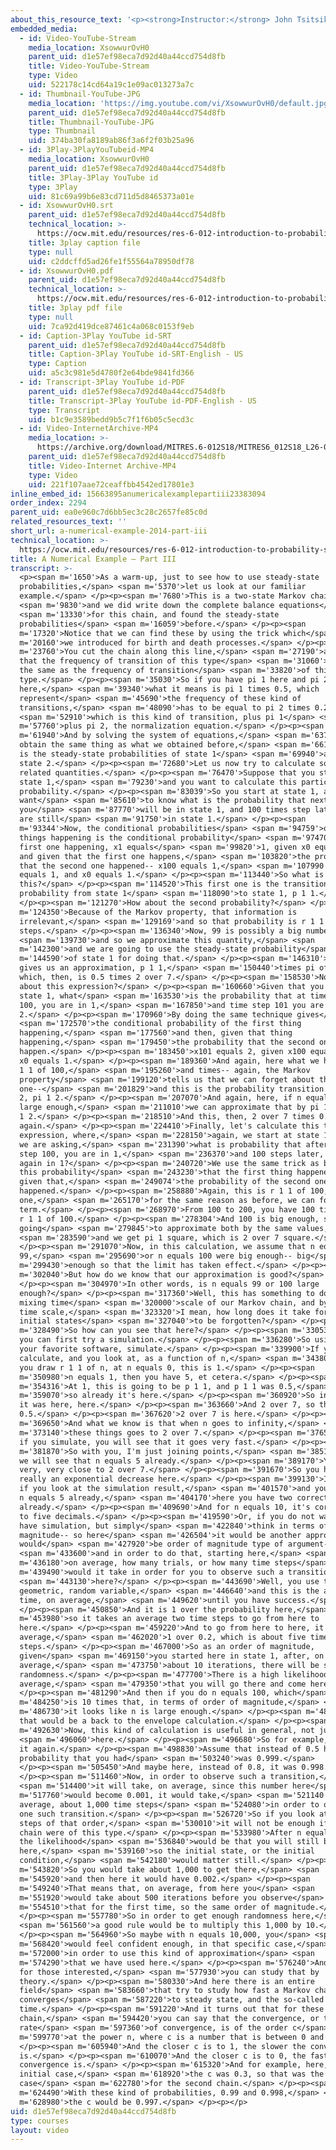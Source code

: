```yaml
---
about_this_resource_text: '<p><strong>Instructor:</strong> John Tsitsiklis</p>'
embedded_media:
  - id: Video-YouTube-Stream
    media_location: XsowwurOvH0
    parent_uid: d1e57ef98eca7d92d40a44ccd754d8fb
    title: Video-YouTube-Stream
    type: Video
    uid: 522178c14cd64a19c1e09ac013273a7c
  - id: Thumbnail-YouTube-JPG
    media_location: 'https://img.youtube.com/vi/XsowwurOvH0/default.jpg'
    parent_uid: d1e57ef98eca7d92d40a44ccd754d8fb
    title: Thumbnail-YouTube-JPG
    type: Thumbnail
    uid: 374ba30fa8189ab86f3a6f2f03b25a96
  - id: 3Play-3PlayYouTubeid-MP4
    media_location: XsowwurOvH0
    parent_uid: d1e57ef98eca7d92d40a44ccd754d8fb
    title: 3Play-3Play YouTube id
    type: 3Play
    uid: 81c69a99b6e83cd711d5d8465373a01e
  - id: XsowwurOvH0.srt
    parent_uid: d1e57ef98eca7d92d40a44ccd754d8fb
    technical_location: >-
      https://ocw.mit.edu/resources/res-6-012-introduction-to-probability-spring-2018/part-iii-random-processes/a-numerical-example-2014-part-iii/XsowwurOvH0.srt
    title: 3play caption file
    type: null
    uid: c2ddcffd5ad26fe1f55564a78950df78
  - id: XsowwurOvH0.pdf
    parent_uid: d1e57ef98eca7d92d40a44ccd754d8fb
    technical_location: >-
      https://ocw.mit.edu/resources/res-6-012-introduction-to-probability-spring-2018/part-iii-random-processes/a-numerical-example-2014-part-iii/XsowwurOvH0.pdf
    title: 3play pdf file
    type: null
    uid: 7ca92d419dce87461c4a068c0153f9eb
  - id: Caption-3Play YouTube id-SRT
    parent_uid: d1e57ef98eca7d92d40a44ccd754d8fb
    title: Caption-3Play YouTube id-SRT-English - US
    type: Caption
    uid: a5c3c981e5d4780f2e64bde9841fd366
  - id: Transcript-3Play YouTube id-PDF
    parent_uid: d1e57ef98eca7d92d40a44ccd754d8fb
    title: Transcript-3Play YouTube id-PDF-English - US
    type: Transcript
    uid: b1c9e3589bedd9b5c7f1f6b05c5ecd3c
  - id: Video-InternetArchive-MP4
    media_location: >-
      https://archive.org/download/MITRES.6-012S18/MITRES6_012S18_L26-04_300k.mp4
    parent_uid: d1e57ef98eca7d92d40a44ccd754d8fb
    title: Video-Internet Archive-MP4
    type: Video
    uid: 221f107aae72ceaffbb4542ed17801e3
inline_embed_id: 15663895anumericalexamplepartiii23383094
order_index: 2294
parent_uid: ea0e960c7d6bb5ec3c28c2657fe85c0d
related_resources_text: ''
short_url: a-numerical-example-2014-part-iii
technical_location: >-
  https://ocw.mit.edu/resources/res-6-012-introduction-to-probability-spring-2018/part-iii-random-processes/a-numerical-example-2014-part-iii
title: A Numerical Example — Part III
transcript: >-
  <p><span m='1650'>As a warm-up, just to see how to use steady-state
  probabilities,</span> <span m='5370'>let us look at our familiar
  example.</span> </p><p><span m='7680'>This is a two-state Markov chain,</span>
  <span m='9830'>and we did write down the complete balance equations</span>
  <span m='13330'>for this chain, and found the steady-state
  probabilities</span> <span m='16059'>before.</span> </p><p><span
  m='17320'>Notice that we can find these by using the trick which</span> <span
  m='20160'>we introduced for birth and death processes.</span> </p><p><span
  m='23760'>You cut the chain along this line,</span> <span m='27190'>and argue
  that the frequency of transition of this type</span> <span m='31060'>has to be
  the same as the frequency of transition</span> <span m='33820'>of this
  type.</span> </p><p><span m='35030'>So if you have pi 1 here and pi 2
  here,</span> <span m='39340'>what it means is pi 1 times 0.5, which
  represent</span> <span m='45690'>the frequency of these kind of
  transitions,</span> <span m='48090'>has to be equal to pi 2 times 0.2,</span>
  <span m='52910'>which is this kind of transition, plus pi 1</span> <span
  m='57760'>plus pi 2, the normalization equation.</span> </p><p><span
  m='61940'>And by solving the system of equations,</span> <span m='63770'>you
  obtain the same thing as what we obtained before,</span> <span m='66190'>which
  is the steady-state probabilities of state 1</span> <span m='69940'>and of
  state 2.</span> </p><p><span m='72680'>Let us now try to calculate some
  related quantities.</span> </p><p><span m='76470'>Suppose that you start at
  state 1,</span> <span m='79230'>and you want to calculate this particular
  probability.</span> </p><p><span m='83039'>So you start at state 1, and you
  want</span> <span m='85610'>to know what is the probability that next time
  you</span> <span m='87770'>will be in state 1, and 100 times step later, you
  are still</span> <span m='91750'>in state 1.</span> </p><p><span
  m='93344'>Now, the conditional probabilities</span> <span m='94759'>of two
  things happening is the conditional probability</span> <span m='97470'>of the
  first one happening, x1 equals</span> <span m='99820'>1, given x0 equals 1,
  and given that the first one happens,</span> <span m='103820'>the probability
  that the second one happened-- x100 equals 1,</span> <span m='107990'>given x1
  equals 1, and x0 equals 1.</span> </p><p><span m='113440'>So what is
  this?</span> </p><p><span m='114520'>This first one is the transition
  probability from state 1</span> <span m='118090'>to state 1, p 1 1.</span>
  </p><p><span m='121270'>How about the second probability?</span> </p><p><span
  m='124350'>Because of the Markov property, that information is
  irrelevant,</span> <span m='129169'>and so that probability is r 1 1 in 99
  steps.</span> </p><p><span m='136340'>Now, 99 is possibly a big number,</span>
  <span m='139730'>and so we approximate this quantity,</span> <span
  m='142300'>and we are going to use the steady-state probability</span> <span
  m='144590'>of state 1 for doing that.</span> </p><p><span m='146310'>And that
  gives us an approximation, p 1 1,</span> <span m='150440'>times pi of 1,
  which, then, is 0.5 times 2 over 7.</span> </p><p><span m='158530'>Now, how
  about this expression?</span> </p><p><span m='160660'>Given that you start in
  state 1, what</span> <span m='163530'>is the probability that at time step
  100, you are in 1,</span> <span m='167850'>and time step 101 you are in
  2.</span> </p><p><span m='170960'>By doing the same technique gives</span>
  <span m='172570'>the conditional probability of the first thing
  happening,</span> <span m='177560'>and then, given that thing
  happening,</span> <span m='179450'>the probability that the second one
  happen.</span> </p><p><span m='183450'>x101 equals 2, given x100 equals 1, and
  x0 equals 1.</span> </p><p><span m='189360'>And again, here what we have is r
  1 1 of 100,</span> <span m='195260'>and times-- again, the Markov
  property</span> <span m='199120'>tells us that we can forget about this
  one--</span> <span m='201829'>and this is the probability transition from 1 to
  2, pi 1 2.</span> </p><p><span m='207070'>And again, here, if n equals 100 is
  large enough,</span> <span m='211010'>we can approximate that by pi 1 times p
  1 2.</span> </p><p><span m='218510'>And this, then, 2 over 7 times 0.5
  again.</span> </p><p><span m='224410'>Finally, let's calculate this third
  expression, where,</span> <span m='228150'>again, we start at state 1, and now
  we are asking,</span> <span m='231390'>what is probability that after time
  step 100, you are in 1,</span> <span m='236370'>and 100 steps later, you are
  again in 1?</span> </p><p><span m='240720'>We use the same trick as before,
  this probability</span> <span m='243230'>that the first thing happened, and
  given that,</span> <span m='249074'>the probability of the second one
  happened.</span> </p><p><span m='258880'>Again, this is r 1 1 of 100, and this
  one,</span> <span m='265170'>for the same reason as before, we can forget this
  term.</span> </p><p><span m='268970'>From 100 to 200, you have 100 time steps,
  r 1 1 of 100.</span> </p><p><span m='278304'>And 100 is big enough, so we're
  going</span> <span m='279845'>to approximate both by the same values,</span>
  <span m='283590'>and we get pi 1 square, which is 2 over 7 square.</span>
  </p><p><span m='291070'>Now, in this calculation, we assume that n equals
  99,</span> <span m='295690'>or n equals 100 were big enough-- big</span> <span
  m='299430'>enough so that the limit has taken effect.</span> </p><p><span
  m='302040'>But how do we know that our approximation is good?</span>
  </p><p><span m='304970'>In other words, is n equals 99 or 100 large
  enough?</span> </p><p><span m='317360'>Well, this has something to do with the
  mixing time</span> <span m='320000'>scale of our Markov chain, and by mixing
  time scale,</span> <span m='323320'>I mean, how long does it take for the
  initial states</span> <span m='327040'>to be forgotten?</span> </p><p><span
  m='328490'>So how can you see that here?</span> </p><p><span m='330539'>Well,
  you can first try a simulation.</span> </p><p><span m='336280'>So using any of
  your favorite software, simulate.</span> </p><p><span m='339900'>If you
  calculate, and you look at, as a function of n,</span> <span m='343800'>and
  you draw r 1 1 of n, at n equals 0, this is 1.</span> </p><p><span
  m='350980'>n equals 1, then you have 5, et cetera.</span> </p><p><span
  m='354316'>At 1, this is going to be p 1 1, and p 1 1 was 0.5,</span> <span
  m='359070'>so already it's here.</span> </p><p><span m='360920'>So initially
  it was here, here.</span> </p><p><span m='363660'>And 2 over 7, so this is
  0.5.</span> </p><p><span m='367620'>2 over 7 is here.</span> </p><p><span
  m='369650'>And what we know is that when n goes to infinity,</span> <span
  m='373140'>these things goes to 2 over 7.</span> </p><p><span m='376570'>And
  if you simulate, you will see that it goes very fast.</span> </p><p><span
  m='381870'>So with you, I'm just joining points,</span> <span m='385140'>and
  we will see that n equals 5 already.</span> </p><p><span m='389170'>You are
  very, very close to 2 over 7.</span> </p><p><span m='391670'>So you have
  really an exponential decrease here.</span> </p><p><span m='399130'>In fact,
  if you look at the simulation result,</span> <span m='401570'>and you look at
  n equals 5 already,</span> <span m='404170'>here you have two correct decimal
  already.</span> </p><p><span m='409690'>And for n equals 10, it's correct up
  to five decimals.</span> </p><p><span m='419590'>Or, if you do not want to
  have simulation, but simply</span> <span m='422840'>think in terms of order of
  magnitude-- so here</span> <span m='426504'>it would be another approach
  would</span> <span m='427920'>be order of magnitude type of argument--</span>
  <span m='433600'>and in order to do that, starting here,</span> <span
  m='436180'>on average, how many trials, or how many time steps</span> <span
  m='439490'>would it take in order for you to observe such a transition</span>
  <span m='443130'>here?</span> </p><p><span m='443690'>Well, you use the
  geometric, random variable,</span> <span m='446640'>and this is the amount of
  time, on average,</span> <span m='449620'>until you have success.</span>
  </p><p><span m='450850'>And it is 1 over the probability here,</span> <span
  m='453980'>so it takes an average two time steps to go from here to
  here.</span> </p><p><span m='459220'>And to go from here to here, it takes, on
  average,</span> <span m='462020'>1 over 0.2, which is about five time
  steps.</span> </p><p><span m='467000'>So as an order of magnitude,
  given</span> <span m='469150'>you started here in state 1, after, on
  average,</span> <span m='473750'>about 10 iterations, there will be some
  randomness.</span> </p><p><span m='477700'>There is a high likelihood, on
  average,</span> <span m='479350'>that you will go there and come here.</span>
  </p><p><span m='481290'>And then if you do n equals 100, which</span> <span
  m='484250'>is 10 times that, in terms of order of magnitude,</span> <span
  m='486730'>it looks like n is large enough.</span> </p><p><span m='488810'>So
  that would be a back to the envelope calculation.</span> </p><p><span
  m='492630'>Now, this kind of calculation is useful in general, not just</span>
  <span m='496060'>here.</span> </p><p><span m='496680'>So for example, let's do
  it again.</span> </p><p><span m='498830'>Assume that instead of 0.5 here, the
  probability that you had</span> <span m='503240'>was 0.999.</span>
  </p><p><span m='505450'>And maybe here, instead of 0.8, it was 0.998.</span>
  </p><p><span m='511460'>Now, in order to observe such a transition,</span>
  <span m='514400'>it will take, on average, since this number here</span> <span
  m='517760'>would become 0.001, it would take,</span> <span m='521140'>on
  average, about 1,000 time steps</span> <span m='524080'>in order to observe
  one such transition.</span> </p><p><span m='526720'>So if you look at time
  steps of that order,</span> <span m='530010'>it will not be enough if your
  chain were of this type.</span> </p><p><span m='533980'>After n equals 100,
  the likelihood</span> <span m='536840'>would be that you will still be
  here,</span> <span m='539160'>so the initial state, or the initial
  condition,</span> <span m='542180'>would matter still.</span> </p><p><span
  m='543820'>So you would take about 1,000 to get there,</span> <span
  m='545920'>and then here it would have 0.002.</span> </p><p><span
  m='549240'>That means that, on average, from here you</span> <span
  m='551920'>would take about 500 iterations before you observe</span> <span
  m='554510'>that for the first time, so the same order of magnitude.</span>
  </p><p><span m='557780'>So in order to get enough randomness here,</span>
  <span m='561560'>a good rule would be to multiply this 1,000 by 10.</span>
  </p><p><span m='564960'>So maybe with n equals 10,000, you</span> <span
  m='568420'>would feel confident enough, in that specific case,</span> <span
  m='572000'>in order to use this kind of approximation</span> <span
  m='574290'>that we have used here.</span> </p><p><span m='576240'>And finally,
  for those interested,</span> <span m='577930'>you can study that by
  theory.</span> </p><p><span m='580330'>And here there is an entire
  field</span> <span m='583660'>that try to study how fast a Markov chain
  converges</span> <span m='587220'>to steady state, and the so-called mixing
  time.</span> </p><p><span m='591220'>And it turns out that for these Markov
  chain,</span> <span m='594420'>you can say that the convergence, or the
  rate</span> <span m='597360'>of convergence, is of the order c</span> <span
  m='599770'>at the power n, where c is a number that is between 0 and 1.</span>
  </p><p><span m='605940'>And the closer c is to 1, the slower the convergence
  is.</span> </p><p><span m='610070'>And the closer c is to 0, the faster the
  convergence is.</span> </p><p><span m='615320'>And for example, here, for our
  initial case,</span> <span m='618920'>the c was 0.3, so that was the first
  case</span> <span m='622780'>for the second chain.</span> </p><p><span
  m='624490'>With these kind of probabilities, 0.99 and 0.998,</span> <span
  m='628980'>the c would be 0.997.</span> </p><p></p>
uid: d1e57ef98eca7d92d40a44ccd754d8fb
type: courses
layout: video
---
```

